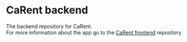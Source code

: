 # CaRent backend
The backend repository for CaRent.  
For more information about the app go to the [CaRent frontend](https://website-name.com) repository

